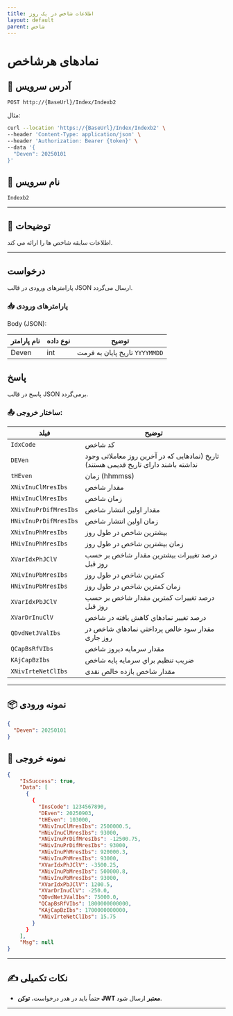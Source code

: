 ```yaml
---
title: اطلاعات شاخص در یک روز
layout: default
parent: شاخص
---
```


# نمادهای هرشاخص

## 📌 آدرس سرویس

```
POST http://{BaseUrl}/Index/Indexb2
```

مثال:

```bash
curl --location 'https://{BaseUrl}/Index/Indexb2' \
--header 'Content-Type: application/json' \
--header 'Authorization: Bearer {token}' \
--data '{
  "Deven": 20250101
}'
```

## 🧾 نام سرویس

`Indexb2`

---

## 🎯 توضیحات

 اطلاعات سابقه شاخص ها را ارائه مي کند. 

---

## درخواست

پارامترهای ورودی در قالب JSON ارسال می‌گردد.

### 📥 پارامترهای ورودی

Body (JSON):

| نام پارامتر | نوع داده | توضیح |
|------ | --- | ------------------------------ |
| Deven | int | تاریخ پایان به فرمت `YYYYMMDD`|

## پاسخ

پاسخ در قالب JSON برمی‌گردد.

### 📤 ساختار خروجی:

| فیلد | توضیح |
|------|-------|
| `IdxCode` |  کد شاخص |
| `DEVen` | تاریخ (نمادهایی که در آخرین روز معاملاتی وجود نداشته باشند دارای تاریخ قدیمی هستند) |
| `tHEven`                     | زمان (hhmmss) |
| `XNivInuClMresIbs`           | مقدار شاخص |
| `HNivInuClMresIbs`           | زمان شاخص |
| `XNivInuPrDifMresIbs`        | مقدار اولين انتشار شاخص |
| `HNivInuPrDifMresIbs`        | زمان اولين انتشار شاخص |
| `XNivInuPhMresIbs`           | بيشترين شاخص در طول روز |
| `HNivInuPhMresIbs`           | زمان بيشترين شاخص در طول روز |
| `XVarIdxPhJClV`              | درصد تغييرات بيشترين مقدار شاخص بر حسب روز قبل |
| `XNivInuPbMresIbs`           | کمترين شاخص در طول روز |
| `HNivInuPbMresIbs`           | زمان کمترين شاخص در طول روز |
| `XVarIdxPbJClV`              | درصد تغييرات کمترين مقدار شاخص بر حسب روز قبل |
| `XVarDrInuClV`               | درصد تغيير نمادهاي کاهش يافته در شاخص |
| `QDvdNetJValIbs`             | مقدار سود خالص پرداختي نمادهاي شاخص در روز جاری |
| `QCapBsRfVIbs`               | مقدار سرمايه ديروز شاخص |
| `KAjCapBzIbs`                | ضريب تنظيم براي سرمايه پايه شاخص |
| `XNivIrteNetClIbs`           | مقدار شاخص بازده خالص نقدی|

---

## 📦 نمونه ورودی 

```json
{
  "Deven": 20250101
}
```

## 📄 نمونه خروجی

```json
{
    "IsSuccess": true,
    "Data": [
      {
        {
          "InsCode": 1234567890,
          "DEven": 20250903,
          "tHEven": 103000,
          "XNivInuClMresIbs": 2500000.5,
          "HNivInuClMresIbs": 93000,
          "XNivInuPrDifMresIbs": -12500.75,
          "HNivInuPrDifMresIbs": 93000,
          "XNivInuPhMresIbs": 920000.3,
          "HNivInuPhMresIbs": 93000,
          "XVarIdxPhJClV": -3500.25,
          "XNivInuPbMresIbs": 500000.8,
          "HNivInuPbMresIbs": 93000,
          "XVarIdxPbJClV": 1200.5,
          "XVarDrInuClV": -250.0,
          "QDvdNetJValIbs": 75000.0,
          "QCapBsRfVIbs": 1800000000000,
          "KAjCapBzIbs": 1700000000000,
          "XNivIrteNetClIbs": 15.75
        }
      }
    ],
    "Msg": null
}
```

---

## ✍️ نکات تکمیلی

- حتماً باید در هدر درخواست، **توکن JWT معتبر** ارسال شود.

---